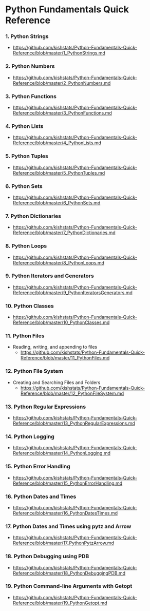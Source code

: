 # Python Fundamentals Quick Reference

### 1. Python Strings
  * https://github.com/kishstats/Python-Fundamentals-Quick-Reference/blob/master/1_PythonStrings.md

### 2. Python Numbers
  * https://github.com/kishstats/Python-Fundamentals-Quick-Reference/blob/master/2_PythonNumbers.md

### 3. Python Functions
  * https://github.com/kishstats/Python-Fundamentals-Quick-Reference/blob/master/3_PythonFunctions.md

### 4. Python Lists
  * https://github.com/kishstats/Python-Fundamentals-Quick-Reference/blob/master/4_PythonLists.md

### 5. Python Tuples
  * https://github.com/kishstats/Python-Fundamentals-Quick-Reference/blob/master/5_PythonTuples.md

### 6. Python Sets
  * https://github.com/kishstats/Python-Fundamentals-Quick-Reference/blob/master/6_PythonSets.md  

### 7. Python Dictionaries
  * https://github.com/kishstats/Python-Fundamentals-Quick-Reference/blob/master/7_PythonDictionaries.md  

### 8. Python Loops
  * https://github.com/kishstats/Python-Fundamentals-Quick-Reference/blob/master/8_PythonLoops.md

### 9. Python Iterators and Generators
  * https://github.com/kishstats/Python-Fundamentals-Quick-Reference/blob/master/9_PythonIteratorsGenerators.md    

### 10. Python Classes
  * https://github.com/kishstats/Python-Fundamentals-Quick-Reference/blob/master/10_PythonClasses.md    

### 11. Python Files
  * Reading, writing, and appending to files
    * https://github.com/kishstats/Python-Fundamentals-Quick-Reference/blob/master/11_PythonFiles.md    

### 12. Python File System
  * Creating and Searching Files and Folders
    * https://github.com/kishstats/Python-Fundamentals-Quick-Reference/blob/master/12_PythonFileSystem.md   

### 13. Python Regular Expressions
  * https://github.com/kishstats/Python-Fundamentals-Quick-Reference/blob/master/13_PythonRegularExpressions.md

### 14. Python Logging
  * https://github.com/kishstats/Python-Fundamentals-Quick-Reference/blob/master/14_PythonLogging.md

### 15. Python Error Handling
  * https://github.com/kishstats/Python-Fundamentals-Quick-Reference/blob/master/15_PythonErrorHandling.md

### 16. Python Dates and Times
  * https://github.com/kishstats/Python-Fundamentals-Quick-Reference/blob/master/16_PythonDatesTimes.md

### 17. Python Dates and Times using pytz and Arrow
  * https://github.com/kishstats/Python-Fundamentals-Quick-Reference/blob/master/17_PythonPytzArrow.md

### 18. Python Debugging using PDB
  * https://github.com/kishstats/Python-Fundamentals-Quick-Reference/blob/master/18_PythonDebuggingPDB.md

### 19. Python Command-line Arguments with Getopt
  * https://github.com/kishstats/Python-Fundamentals-Quick-Reference/blob/master/19_PythonGetopt.md
